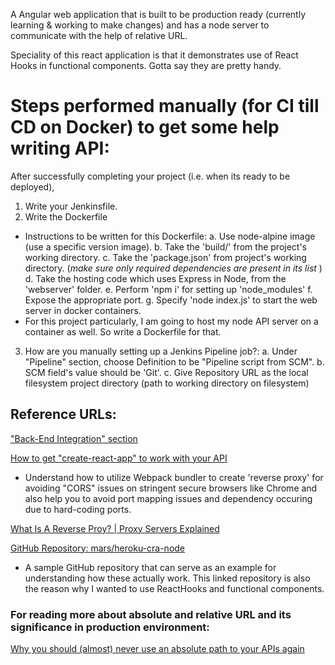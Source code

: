 A Angular web application that is built to be production ready (currently learning & working to make changes) 
and has a node server to communicate with the help of relative URL. 

Speciality of this react application is that it demonstrates use of React Hooks in functional components. 
Gotta say they are pretty handy.

# Steps performed manually (for CI till CD on Docker) to get some help writing API:  
After successfully completing your project (i.e. when its ready to be deployed), 
1. Write your Jenkinsfile. 
2. Write the Dockerfile 
- Instructions to be written for this Dockerfile:
    a. Use node-alpine image (use a specific version image).
    b. Take the 'build/' from the project's working directory.
    c. Take the 'package.json' from project's working directory. (*make sure only required dependencies are present in its list* )
    d. Take the hosting code which uses Express in Node, from the 'webserver' folder.
    e. Perform 'npm i' for setting up 'node_modules'
    f. Expose the appropriate port.
   g. Specify 'node index.js' to start the web server in docker containers. 
- For this project particularly, I am going to host my node API server on a container as well. So write a Dockerfile for that. 
3. How are you manually setting up a Jenkins Pipeline job?:
a. Under "Pipeline" section, choose Definition to be "Pipeline script from SCM".
b. SCM field's value should be 'Git'.
c. Give Repository URL as the local filesystem project directory (path to working directory on filesystem)

  
## Reference URLs:
  
["Back-End Integration" section](https://create-react-app.dev/docs/proxying-api-requests-in-development)
  
[How to get "create-react-app" to work with your API](https://www.newline.co/fullstack-react/articles/using-create-react-app-with-a-server/)
- Understand how to utilize Webpack bundler to create 'reverse proxy' for avoiding "CORS" issues on stringent secure browsers like Chrome and also help you to avoid port mapping issues and dependency occuring due to hard-coding ports.
  
[What Is A Reverse Proy? | Proxy Servers Explained](https://www.cloudflare.com/learning/cdn/glossary/reverse-proxy/)
  
[GitHub Repository: mars/heroku-cra-node](https://github.com/mars/heroku-cra-node)
- A sample GitHub repository that can serve as an example for understanding how these actually work. This linked repository is also the reason why I wanted to use ReactHooks and functional components. 
  
### For reading more about absolute and relative URL and its significance in production environment:  
[Why you should (almost) never use an absolute path to your APIs again](https://www.freecodecamp.org/news/never-use-an-absolute-path-for-your-apis-again-9ee9199563be/)
